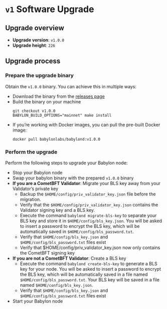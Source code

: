 # `v1` Software Upgrade

## Upgrade overview

- **Upgrade version**: `v1.0.0`
- **Upgrade height**: `226`

## Upgrade process

### Prepare the upgrade binary

Obtain the `v1.0.0` binary. You can achieve this in multiple ways:
  - Download the binary from the [releases page](https://github.com/babylonlabs-io/babylon/releases/tag/v1.0.0)
  - Build the binary on your machine
    ```shell
    git checkout v1.0.0
    BABYLON_BUILD_OPTIONS="mainnet" make install
    ```
  - If you’re working with Docker images, you can pull the pre-built Docker image:
    ```shell
    docker pull babylonlabs/babylond:v1.0.0
    ```

### Perform the upgrade

Perform the following steps to upgrade your Babylon node:
- Stop your Babylon node
- Swap your babylon binary with the prepared `v1.0.0` binary
- **If you are a CometBFT Validator**: Migrate your BLS key away from your
  Validator’s private key
  - Backup the `$HOME/config/priv_validator_key.json` file before the migration.
  - Verify that the `$HOME/config/priv_validator_key.json` contains the
    Validator signing key and a BLS key.
  - Execute the command `babylond migrate-bls-key` to separate your BLS key and
    store it in  `$HOME/config/bls_key.json`. You will be asked to insert a
    password to encrypt the BLS key, which will be automatically saved in
    `$HOME/config/bls_password.txt`.
  - Verify that `$HOME/config/bls_key.json` and `$HOME/config/bls_password.txt`
    files exist
  - Verify that $HOME/config/priv_validator_key.json now only contains the
    CometBFT signing key
- **If you are not a CometBFT Validator**: Create a BLS key
  - Execute the command `babylond create-bls-key` to generate a BLS key for your
    node. You will be asked to insert a password to encrypt the BLS key, which
    will be automatically saved in a file named `$HOME/config/bls_password.txt`.
    Your BLS key will be saved in a file named `$HOME/config/bls_key.json`.
  - Verify that `$HOME/config/bls_key.json` and `$HOME/config/bls_password.txt`
    files exist
- Start your Babylon node
